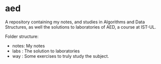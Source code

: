 aed
====

A repository containing my notes, and studies in Algorithms and Data
Structures, as well the solutions to laboratories of AED, a course at IST-UL.

Folder structure:
- notes: My notes
- labs : The solution to laboratories
- way  : Some exercises to truly study the subject.

